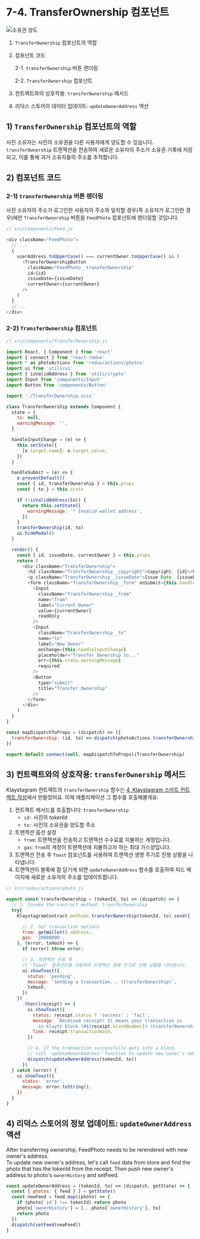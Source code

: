 # 7-4. TransferOwnership 컴포넌트 <a id="7-4-transferownership-component"></a>

![소유권 양도](../images/klaystagram-transferownership.png)

1. `TransferOwnership` 컴포넌트의 역할
2. 컴포넌트 코드

    2-1. `transferOwnership` 버튼 렌더링

    2-2. `TransferOwnership` 컴포넌트

3. 컨트랙트와의 상호작용: `transferOwnership` 메서드
4. 리덕스 스토어의 데이터 업데이트: `updateOwnerAddress` 액션

## 1\) `TransferOwnership` 컴포넌트의 역할 <a id="1-transferownership-component-s-role"></a>

사진 소유자는 사진의 소유권을 다른 사용자에게 양도할 수 있습니다. `transferOwnership` 트랜잭션을 전송하여 새로운 소유자의 주소가 소유권 기록에 저장되고, 이를 통해 과거 소유자들의 주소를 추적합니다.

## 2\) 컴포넌트 코드 <a id="2-component-code"></a>

### 2-1\) `transferOwnership` 버튼 렌더링 <a id="2-1-rendering-transferownership-button"></a>

사진 소유자의 주소가 로그인한 사용자의 주소와 일치할 경우\(즉 소유자가 로그인한 경우\)에만 `TransferOwnership` 버튼을 `FeedPhoto` 컴포넌트에 렌더링할 것입니다.

```javascript
// src/components/Feed.js

<div className="FeedPhoto">
  // ...
  {
    userAddress.toUpperCase() === currentOwner.toUpperCase() && (
      <TransferOwnershipButton
        className="FeedPhoto__transferOwnership"
        id={id}
        issueDate={issueDate}
        currentOwner={currentOwner}
      />
    )
  }
  // ...
</div>
```

### 2-2\) `TransferOwnership` 컴포넌트 <a id="2-2-transferownership-component"></a>

```javascript
// src/components/TransferOwnership.js

import React, { Component } from 'react'
import { connect } from 'react-redux'
import * as photoActions from 'redux/actions/photos'
import ui from 'utils/ui'
import { isValidAddress } from 'utils/crypto'
import Input from 'components/Input'
import Button from 'components/Button'

import './TransferOwnership.scss'

class TransferOwnership extends Component {
  state = {
    to: null,
    warningMessage: '',
  }

  handleInputChange = (e) => {
    this.setState({
      [e.target.name]: e.target.value,
    })
  }

  handleSubmit = (e) => {
    e.preventDefault()
    const { id, transferOwnership } = this.props
    const { to } = this.state

    if (!isValidAddress(to)) {
      return this.setState({
        warningMessage: '* Invalid wallet address',
      })
    }
    transferOwnership(id, to)
    ui.hideModal()
  }

  render() {
    const { id, issueDate, currentOwner } = this.props
    return (
      <div className="TransferOwnership">
        <h3 className="TransferOwnership__copyright">Copyright. {id}</h3>
        <p className="TransferOwnership__issueDate">Issue Date  {issueDate}</p>
        <form className="TransferOwnership__form" onSubmit={this.handleSubmit}>
          <Input
            className="TransferOwnership__from"
            name="from"
            label="Current Owner"
            value={currentOwner}
            readOnly
          />
          <Input
            className="TransferOwnership__to"
            name="to"
            label="New Owner"
            onChange={this.handleInputChange}
            placeholder="Transfer Ownership to..."
            err={this.state.warningMessage}
            required
          />
          <Button
            type="submit"
            title="Transfer Ownership"
          />
        </form>
      </div>
    )
  }
}

const mapDispatchToProps = (dispatch) => ({
  transferOwnership: (id, to) => dispatch(photoActions.transferOwnership(id, to)),
})

export default connect(null, mapDispatchToProps)(TransferOwnership)
```

## 3\) 컨트랙트와의 상호작용: `transferOwnership` 메서드 <a id="3-interact-with-contract-transferownership-method"></a>

Klaystagram 컨트랙트의 `transferOwnership` 함수는 [4. Klaystagram 스마트 컨트랙트 작성](../4.-write-klaystagram-smart-contract.md)에서 만들었어요. 이제 애플리케이션 그 함수를 호출해볼게요.

1. 컨트랙트 메서드를 호출합니다: `transferOwnership`
   * `id:` 사진의 tokenId
   * `to:` 사진의 소유권을 양도할 주소
2. 트랜잭션 옵션 설정
   * `from`: 트랜잭션을 전송하고 트랜잭션 수수료를 지불하는 계정입니다.
   * `gas`: `from`의 계정이 트랜잭션에 지불하고자 하는 최대 가스양입니다.
3. 트랜잭션 전송 후 `Toast` 컴포넌트를 사용하여 트랜잭션 생명 주기로 진행 상황을 나타냅니다.
4. 트랜잭션이 블록에 잘 담기게 되면 `updateOwnerAddress` 함수를 호출하여 피드 페이지에 새로운 소유자의 주소를 업데이트합니다.

```javascript
// src/redux/actions/photo.js

export const transferOwnership = (tokenId, to) => (dispatch) => {
  // 1. Invoke the contract method: transferOwnership
  try{
    KlaystagramContract.methods.transferOwnership(tokenId, to).send({

      // 2. Set transaction options
      from: getWallet().address,
      gas: '20000000',
    }, (error, txHash) => {
      if (error) throw error;

      // 3. 트랜잭션 전송 후 
      // 'Toast' 컴포넌트를 사용하여 트랜잭션 생명 주기로 진행 상황을 나타냅니다.
      ui.showToast({
        status: 'pending',
        message: `Sending a transaction... (transferOwnership)`,
        txHash,
      })
    })
      .then((receipt) => {
        ui.showToast({
          status: receipt.status ? 'success' : 'fail',
          message: `Received receipt! It means your transaction is
            in klaytn block (#${receipt.blockNumber}) (transferOwnership)`,
          link: receipt.transactionHash,
        })

        // 4. If the transaction successfully gets into a block,
        // call `updateOwnerAddress` function to update new owner's address into the feed page.
        dispatch(updateOwnerAddress(tokenId, to))
      })
  } catch (error) {
    ui.showToast({
      status: 'error',
      message: error.toString(),
    })
  }
}
```

## 4\) 리덕스 스토어의 정보 업데이트: `updateOwnerAddress` 액션 <a id="4-update-information-in-redux-store-updateowneraddress-action"></a>

After transferring ownership, FeedPhoto needs to be rerendered with new owner's address.  
To update new owner's address, let's call `feed` data from store and find the photo that has the tokenId from the receipt. Then push new owner's address to photo's `ownerHistory` and setFeed.

```javascript
const updateOwnerAddress = (tokenId, to) => (dispatch, getState) => {
  const { photos: { feed } } = getState()
  const newFeed = feed.map((photo) => {
    if (photo['id'] !== tokenId) return photo
    photo['ownerHistory'] = [...photo['ownerHistory'], to]
    return photo
  })
  dispatch(setFeed(newFeed))
}
```

